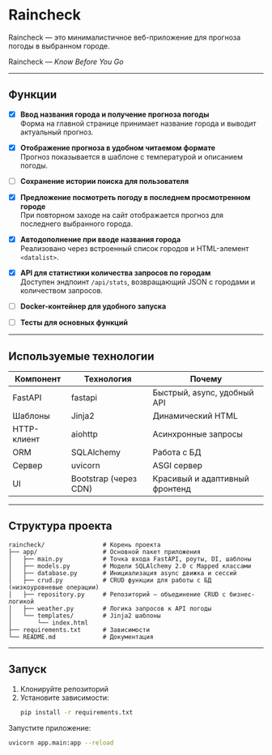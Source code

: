 # Raincheck  
Raincheck — это минималистичное веб-приложение для прогноза погоды в выбранном городе.

Raincheck — *Know Before You Go*

---

## Функции

- [x] **Ввод названия города и получение прогноза погоды**  
  Форма на главной странице принимает название города и выводит актуальный прогноз.

- [x] **Отображение прогноза в удобном читаемом формате**  
  Прогноз показывается в шаблоне с температурой и описанием погоды.

- [ ] **Сохранение истории поиска для пользователя**  

- [x] **Предложение посмотреть погоду в последнем просмотренном городе**  
  При повторном заходе на сайт отображается прогноз для последнего выбранного города.

- [x] **Автодополнение при вводе названия города**  
  Реализовано через встроенный список городов и HTML-элемент `<datalist>`. 


- [x] **API для статистики количества запросов по городам**  
  Доступен эндпоинт `/api/stats`, возвращающий JSON с городами и количеством запросов.

- [ ] **Docker-контейнер для удобного запуска**  

- [ ] **Тесты для основных функций**  

---

## Используемые технологии

| Компонент       | Технология             | Почему                         |
|-----------------|------------------------|--------------------------------|
| FastAPI         | fastapi                | Быстрый, async, удобный API    |
| Шаблоны         | Jinja2                 | Динамический HTML              |
| HTTP-клиент     | aiohttp                | Асинхронные запросы            |
| ORM             | SQLAlchemy             | Работа с БД                    |
| Сервер          | uvicorn                | ASGI сервер                    |
| UI              | Bootstrap (через CDN)  | Красивый и адаптивный фронтенд |

---

## Структура проекта

```plaintext
raincheck/                # Корень проекта
├── app/                  # Основной пакет приложения
│   ├── main.py           # Точка входа FastAPI, роуты, DI, шаблоны
│   ├── models.py         # Модели SQLAlchemy 2.0 с Mapped классами
│   ├── database.py       # Инициализация async движка и сессий
│   ├── crud.py           # CRUD функции для работы с БД (низкоуровневые операции)
│   ├── repository.py     # Репозиторий — объединение CRUD с бизнес-логикой
│   ├── weather.py        # Логика запросов к API погоды
│   └── templates/        # Jinja2 шаблоны
│       └── index.html
├── requirements.txt      # Зависимости
└── README.md             # Документация
```


---

## Запуск

1. Клонируйте репозиторий  
2. Установите зависимости:  
   ```bash
   pip install -r requirements.txt

Запустите приложение:
   ```bash
   uvicorn app.main:app --reload

  